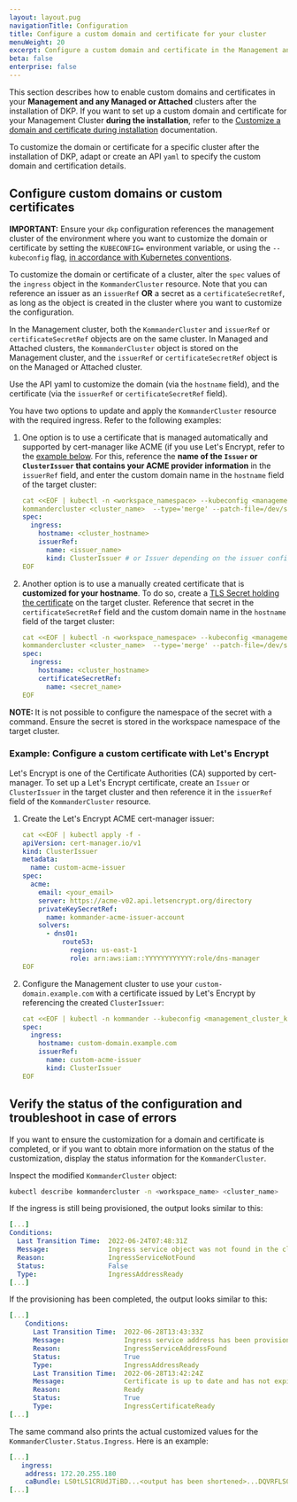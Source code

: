 ```yaml
---
layout: layout.pug
navigationTitle: Configuration 
title: Configure a custom domain and certificate for your cluster
menuWeight: 20
excerpt: Configure a custom domain and certificate in the Management and any Managed or Attached Clusters
beta: false
enterprise: false
---
```


This section describes how to enable custom domains and certificates in your **Management and any Managed or Attached** clusters after the installation of DKP. If you want to set up a custom domain and certificate for your Management Cluster **during the installation**, refer to the [Customize a domain and certificate during installation][management] documentation.

To customize the domain or certificate for a specific cluster after the installation of DKP, adapt or create an API `yaml` to specify the custom domain and certification details.

## Configure custom domains or custom certificates

<p class="message--warning"><strong>IMPORTANT:</strong> Ensure your <code>dkp</code> configuration references the management cluster of the environment where you want to customize the domain or certificate by setting the <code>KUBECONFIG=<path></code> environment variable, or using the <code>--kubeconfig</code> flag, <a href="https://kubernetes.io/docs/tasks/access-application-cluster/configure-access-multiple-clusters/">in accordance with Kubernetes conventions</a>.

To customize the domain or certificate of a cluster, alter the `spec` values of the `ingress` object in the `KommanderCluster` resource. Note that you can reference an issuer as an `issuerRef` **OR** a secret as a `certificateSecretRef`, as long as the object is created in the cluster where you want to customize the configuration.

In the Management cluster, both the `KommanderCluster` and `issuerRef` or `certificateSecretRef` objects are on the same cluster. In Managed and Attached clusters, the `KommanderCluster` object is stored on the Management cluster, and the `issuerRef` or `certificateSecretRef` object is on the Managed or Attached cluster.

Use the API yaml to customize the domain (via the `hostname` field), and the certificate (via the `issuerRef` or `certificateSecretRef` field).

You have two options to update and apply the `KommanderCluster` resource with the required ingress. Refer to the following examples:

1.  One option is to use a certificate that is managed automatically and supported by cert-manager like ACME (if you use Let's Encrypt, refer to the [example below](#example-configure-a-custom-certificate-with-lets-encrypt). For this, reference the **name of the `Issuer` or `ClusterIssuer` that contains your ACME provider information** in the `issuerRef` field, and enter the custom domain name in the `hostname` field of the target cluster:

    ```yaml
    cat <<EOF | kubectl -n <workspace_namespace> --kubeconfig <management_cluster_kubeconfig> patch \ 
    kommandercluster <cluster_name>  --type='merge' --patch-file=/dev/stdin
    spec:
      ingress:
        hostname: <cluster_hostname>
        issuerRef:
          name: <issuer_name>
          kind: ClusterIssuer # or Issuer depending on the issuer config
    EOF
    ```

1.  Another option is to use a manually created certificate that is **customized for your hostname**. To do so, create a [TLS Secret holding the certificate](https://kubernetes.io/docs/concepts/configuration/secret/#tls-secrets) on the target cluster. Reference that secret in the `certificateSecretRef` field and the custom domain name in the `hostname` field of the target cluster:

    ```yaml
    cat <<EOF | kubectl -n <workspace_namespace> --kubeconfig <management_cluster_kubeconfig> patch \ 
    kommandercluster <cluster_name>  --type='merge' --patch-file=/dev/stdin
    spec:
      ingress:
        hostname: <cluster_hostname>
        certificateSecretRef:
          name: <secret_name> 
    EOF
    ```

<p class="message--note"><strong>NOTE: </strong>It is not possible to configure the namespace of the secret with a command. Ensure the secret is stored in the workspace namespace of the target cluster.</p>

### Example: Configure a custom certificate with Let's Encrypt

Let's Encrypt is one of the Certificate Authorities (CA) supported by cert-manager. To set up a Let's Encrypt certificate, create an `Issuer` or `ClusterIssuer` in the target cluster and then reference it in the `issuerRef` field of the `KommanderCluster` resource.

1.  Create the Let's Encrypt ACME cert-manager issuer:

    ```yaml
    cat <<EOF | kubectl apply -f -
    apiVersion: cert-manager.io/v1
    kind: ClusterIssuer
    metadata:
      name: custom-acme-issuer
    spec:
      acme:
        email: <your_email>
        server: https://acme-v02.api.letsencrypt.org/directory
        privateKeySecretRef:
          name: kommander-acme-issuer-account
        solvers:
          - dns01:
              route53:
                region: us-east-1
                role: arn:aws:iam::YYYYYYYYYYYY:role/dns-manager
    EOF
    ```

1.  Configure the Management cluster to use your `custom-domain.example.com` with a certificate issued by Let's Encrypt by referencing the created `ClusterIssuer`:

    ```yaml
    cat <<EOF | kubectl -n kommander --kubeconfig <management_cluster_kubeconfig> patch \ kommandercluster host-cluster  --type='merge' --patch-file=/dev/stdin
    spec:
      ingress:
        hostname: custom-domain.example.com
        issuerRef:
          name: custom-acme-issuer
          kind: ClusterIssuer
    EOF
    ```

## Verify the status of the configuration and troubleshoot in case of errors

If you want to ensure the customization for a domain and certificate is completed, or if you want to obtain more information on the status of the customization, display the status information for the `KommanderCluster`.

Inspect the modified `KommanderCluster` object:

```bash
kubectl describe kommandercluster -n <workspace_name> <cluster_name>
```

If the ingress is still being provisioned, the output looks similar to this:

```yaml
[...]
Conditions:
  Last Transition Time:  2022-06-24T07:48:31Z
  Message:               Ingress service object was not found in the cluster
  Reason:                IngressServiceNotFound
  Status:                False
  Type:                  IngressAddressReady
[...]
```

If the provisioning has been completed, the output looks similar to this:

```yaml
[...]
    Conditions:
      Last Transition Time:  2022-06-28T13:43:33Z
      Message:               Ingress service address has been provisioned
      Reason:                IngressServiceAddressFound
      Status:                True
      Type:                  IngressAddressReady
      Last Transition Time:  2022-06-28T13:42:24Z
      Message:               Certificate is up to date and has not expired
      Reason:                Ready
      Status:                True
      Type:                  IngressCertificateReady
[...]
```

The same command also prints the actual customized values for the `KommanderCluster.Status.Ingress`. Here is an example:

```yaml
[...]
   ingress:
    address: 172.20.255.180
    caBundle: LS0tLS1CRUdJTiBD...<output has been shortened>...DQVRFLS0tLS0K
[...]
```

[management]: ../../../install/configuration/custom-domain/
